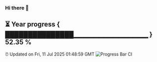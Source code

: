 ### Hi there 👋
⏳ Year progress { ███████████████▁▁▁▁▁▁▁▁▁▁▁▁▁▁▁ } 52.35 %
---
⏰ Updated on Fri, 11 Jul 2025 01:48:59 GMT
![Progress Bar CI](https://github.com/liununu/liununu/workflows/Progress%20Bar%20CI/badge.svg)
